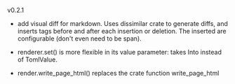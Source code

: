 
v0.2.1

- add visual diff for markdown. Uses dissimilar crate to generate diffs,
  and inserts <span> tags before and after each insertion or deletion.
  The inserted are configurable (don't even need to be span).

- renderer.set() is more flexible in its value parameter: takes Into<TomlValue> instead of TomlValue.

- render.write_page_html() replaces the crate function write_page_html
